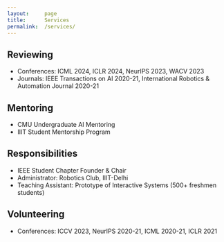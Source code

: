 ```yaml
---
layout:     page
title:      Services
permalink:  /services/
---
```


<style type="text/css">
    strong {
        color: #3498db;
        font-weight: 400;
    }
    blockquote {
        padding: 0px 23px;
    }
</style>

## Reviewing

- Conferences: ICML 2024, ICLR 2024, NeurIPS 2023, WACV 2023
- Journals: IEEE Transactions on AI 2020-21, International Robotics & Automation Journal 2020-21 

## Mentoring

- CMU Undergraduate AI Mentoring
- IIIT Student Mentorship Program

## Responsibilities

- IEEE Student Chapter Founder & Chair
- Administrator: Robotics Club, IIIT-Delhi
- Teaching Assistant: Prototype of Interactive Systems (500+ freshmen students)

## Volunteering

- Conferences: ICCV 2023, NeurIPS 2020-21, ICML 2020-21, ICLR 2021
